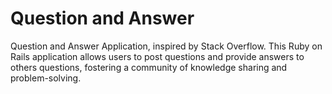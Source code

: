 # Question and Answer

Question and Answer Application, inspired by Stack Overflow. This Ruby on Rails application allows users to post questions and provide answers to others questions, fostering a community of knowledge sharing and problem-solving.
